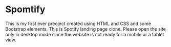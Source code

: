 # Spomtify
This is my first ever preoject created using HTML and CSS and some Bootstrap elements.
This is Spotify landing page clone.
Please open the site only in desktop mode since the website is not ready for a mobile or a tablet view.
